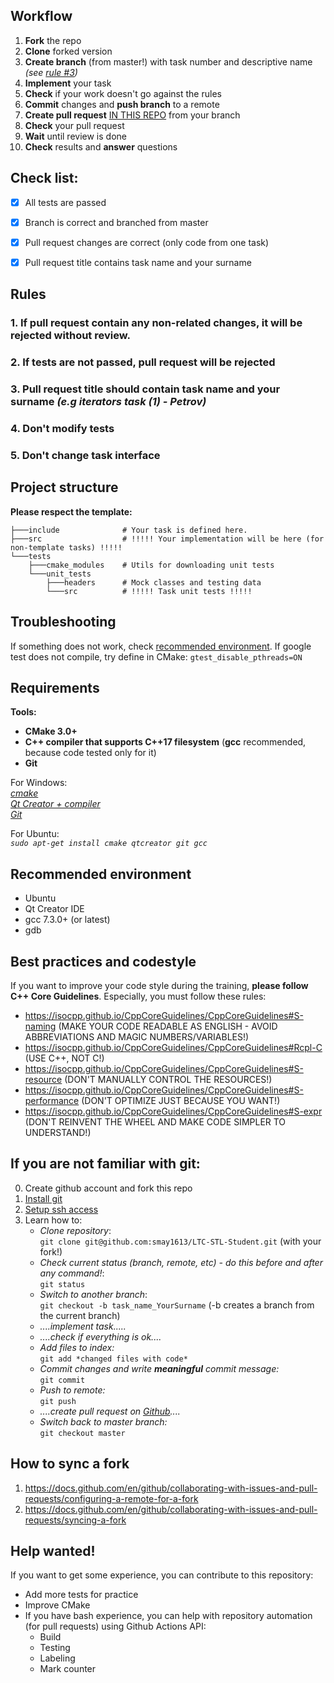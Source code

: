 ## Workflow
1. __Fork__ the repo
2. __Clone__ forked version
3. __Create branch__ (from master!) with task number and descriptive name _(see [rule #3](https://github.com/smay1613/LTC-STL-Student#3-pull-request-name-should-contain-task-name-and-your-surname-eg-iterators-task-1---woodman))_
4. __Implement__ your task
5. __Check__ if your work doesn't go against the rules
6. __Commit__ changes and __push branch__ to a remote
7. __Create pull request__ [IN THIS REPO](https://github.com/smay1613/LTC-STL-Student) from your branch
8. __Check__ your pull request
9. __Wait__ until review is done
10. __Check__ results and __answer__ questions 
  
  
## Check list:
- [x] All tests are passed
- [x] Branch is correct and branched from master
- [x] Pull request changes are correct (only code from one task)
- [x] Pull request title contains task name and your surname
  
  
## Rules

### 1. If pull request contain any non-related changes, it will be rejected without review.
### 2. If tests are not passed, pull request will be rejected
### 3. Pull request title should contain task name and your surname _(e.g iterators task (1) - Petrov)_
### 4. Don't modify tests
### 5. Don't change task interface
  
  
## Project structure
__Please respect the template:__
```shell
├───include              # Your task is defined here.                                                                                                          
├───src                  # !!!!! Your implementation will be here (for non-template tasks) !!!!!                                                                
└───tests                                                                        
    ├───cmake_modules    # Utils for downloading unit tests                                                                                                    
    └───unit_tests                                                                                                              
        ├───headers      # Mock classes and testing data
        └───src          # !!!!! Task unit tests !!!!!
```
  
  
## Troubleshooting
If something does not work, check [recommended environment](https://github.com/smay1613/LTC-STL-Student#recommended-environment).
If google test does not compile, try define in CMake:
`gtest_disable_pthreads=ON`
  
  
## Requirements
**Tools:**  
  * **CMake 3.0+**
  * **C++ compiler that supports C++17 filesystem** (**gcc** recommended, because code tested only for it)
  * **Git**
  
  
For Windows:  
_[cmake](https://cmake.org/download/)_  
_[Qt Creator + compiler](https://www.qt.io/download-qt-installer)_  
_[Git](https://git-scm.com/downloads)_
  
For Ubuntu:  
_`sudo apt-get install cmake qtcreator git gcc`_  
  
  
## Recommended environment
* Ubuntu  
* Qt Creator IDE  
* gcc 7.3.0+ (or latest)  
* gdb  

## Best practices and codestyle  
If you want to improve your code style during the training, **please follow C++ Core Guidelines**.
Especially, you must follow these rules:
* https://isocpp.github.io/CppCoreGuidelines/CppCoreGuidelines#S-naming (MAKE YOUR CODE READABLE AS ENGLISH - AVOID ABBREVIATIONS AND MAGIC NUMBERS/VARIABLES!)
* https://isocpp.github.io/CppCoreGuidelines/CppCoreGuidelines#Rcpl-C (USE C++, NOT C!)
* https://isocpp.github.io/CppCoreGuidelines/CppCoreGuidelines#S-resource (DON'T MANUALLY CONTROL THE RESOURCES!)
* https://isocpp.github.io/CppCoreGuidelines/CppCoreGuidelines#S-performance (DON'T OPTIMIZE JUST BECAUSE YOU WANT!)
* https://isocpp.github.io/CppCoreGuidelines/CppCoreGuidelines#S-expr (DON'T REINVENT THE WHEEL AND MAKE CODE SIMPLER TO UNDERSTAND!)


## If you are not familiar with git:
0. Create github account and fork this repo
1. [Install git](https://git-scm.com/downloads)
2. [Setup ssh access](https://docs.github.com/en/github/authenticating-to-github/connecting-to-github-with-ssh)
2. Learn how to:
   * _Clone repository_:  
        `git clone git@github.com:smay1613/LTC-STL-Student.git` (with your fork!)
   * _Check current status (branch, remote, etc) - do this before and after any command!_:  
        `git status`
   * _Switch to another branch_:  
        `git checkout -b task_name_YourSurname` (-b creates a branch from the current branch)
   * _....implement task....._
   * _....check if everything is ok...._
   * _Add files to index:_   
        `git add *changed files with code*`
   * _Commit changes and write __meaningful__ commit message:_  
        `git commit`
   * _Push to remote:_  
        `git push`
   * _....create pull request on [Github](https://github.com/smay1613/LTC-STL-Student/pulls)...._
   * _Switch back to master branch:_  
        `git checkout master`

## How to sync a fork
1. https://docs.github.com/en/github/collaborating-with-issues-and-pull-requests/configuring-a-remote-for-a-fork
2. https://docs.github.com/en/github/collaborating-with-issues-and-pull-requests/syncing-a-fork

## Help wanted!
If you want to get some experience, you can contribute to this repository:
* Add more tests for practice
* Improve CMake
* If you have bash experience, you can help with repository automation (for pull requests) using Github Actions API:
  * Build
  * Testing
  * Labeling
  * Mark counter
